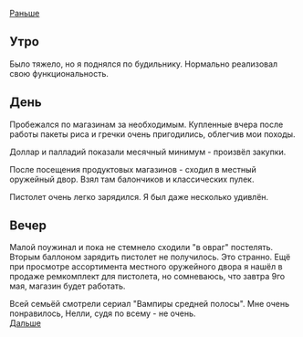 [Раньше](2021.05.07.md)  
## Утро
Было тяжело, но я поднялся по будильнику.
Нормально реализовал свою функциональность.
## День
Пробежался по магазинам за необходимым. Купленные вчера после работы пакеты риса и гречки очень пригодились, облегчив мои походы.

Доллар и палладий показали месячный минимум - произвёл закупки.

После посещения продуктовых магазинов - сходил в местный оружейный двор. Взял там балончиков и классических пулек.

Пистолет очень легко зарядился. Я был даже несколько удивлён.
## Вечер
Малой поужинал и пока не стемнело сходили "в овраг" постелять.  
Вторым баллоном зарядить пистолет не получилось. Это странно. Ещё при просмотре ассортимента местного оружейного двора я нашёл в продаже ремкомплект для пистолета, но сомневаюсь, что завтра 9го мая, магазин будет работать.

Всей семьёй смотрели сериал "Вампиры средней полосы". Мне очень понравилось, Нелли, судя по всему - не очень.  
[Дальше](2021.05.09.md)
